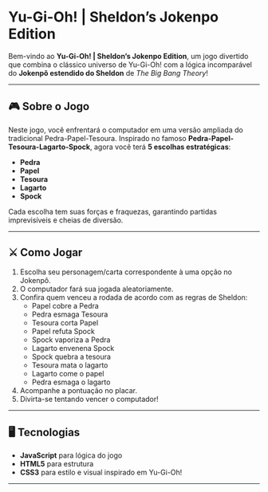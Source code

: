 # Yu-Gi-Oh! | Sheldon’s Jokenpo Edition

Bem-vindo ao **Yu-Gi-Oh! | Sheldon’s Jokenpo Edition**, um jogo divertido que combina o clássico universo de Yu-Gi-Oh! com a lógica incomparável do **Jokenpô estendido do Sheldon** de *The Big Bang Theory*!  

---

## 🎮 Sobre o Jogo

Neste jogo, você enfrentará o computador em uma versão ampliada do tradicional Pedra-Papel-Tesoura. Inspirado no famoso **Pedra-Papel-Tesoura-Lagarto-Spock**, agora você terá **5 escolhas estratégicas**:

- **Pedra**  
- **Papel**  
- **Tesoura**  
- **Lagarto**  
- **Spock**  

Cada escolha tem suas forças e fraquezas, garantindo partidas imprevisíveis e cheias de diversão.

---

## ⚔️ Como Jogar

1. Escolha seu personagem/carta correspondente à uma opção no Jokenpô.  
2. O computador fará sua jogada aleatoriamente.  
3. Confira quem venceu a rodada de acordo com as regras de Sheldon:  
   - Papel cobre a Pedra
   - Pedra esmaga Tesoura
   - Tesoura corta Papel  
   - Papel refuta Spock  
   - Spock vaporiza a Pedra  
   - Lagarto envenena Spock  
   - Spock quebra a tesoura
   - Tesoura mata o lagarto 
   - Lagarto come o papel
   - Pedra esmaga o lagarto
4. Acompanhe a pontuação no placar.  
5. Divirta-se tentando vencer o computador!

---

## 🖥️ Tecnologias

- **JavaScript** para lógica do jogo  
- **HTML5** para estrutura  
- **CSS3** para estilo e visual inspirado em Yu-Gi-Oh!  

---


